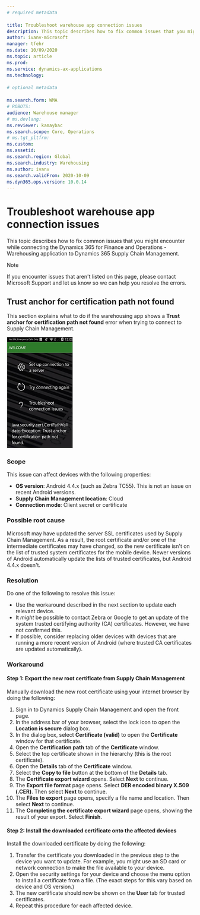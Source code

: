 ```yaml
---
# required metadata

title: Troubleshoot warehouse app connection issues
description: This topic describes how to fix common issues that you might encounter while connecting the Dynamics 365 for Finance and Operations - Warehousing application to Dynamics 365 Supply Chain Management.
author: ivanv-microsoft
manager: tfehr
ms.date: 10/09/2020
ms.topic: article
ms.prod: 
ms.service: dynamics-ax-applications
ms.technology: 

# optional metadata

ms.search.form: WMA
# ROBOTS: 
audience: Warehouse manager
# ms.devlang: 
ms.reviewer: kamaybac
ms.search.scope: Core, Operations
# ms.tgt_pltfrm: 
ms.custom: 
ms.assetid: 
ms.search.region: Global
ms.search.industry: Warehousing
ms.author: ivanv
ms.search.validFrom: 2020-10-09
ms.dyn365.ops.version: 10.0.14
---
```


# Troubleshoot warehouse app connection issues

This topic describes how to fix common issues that you might encounter while connecting the Dynamics 365 for Finance and Operations - Warehousing application to Dynamics 365 Supply Chain Management.

> [!NOTE]
> If you encounter issues that aren't listed on this page, please contact Microsoft Support and let us know so we can help you resolve the errors.

## Trust anchor for certification path not found

This section explains what to do if the warehousing app shows a **Trust anchor for certification path not found** error when trying to connect to Supply Chain Management.

![Error on mobile device](media/WMA_TrustAnchor_Error.png "Error on mobile device")

### Scope

This issue can affect devices with the following properties:

- **OS version**: Android 4.4.x (such as Zebra TC55). This is not an issue on recent Android versions.
- **Supply Chain Management location**: Cloud
- **Connection mode**: Client secret or certificate

### Possible root cause

Microsoft may have updated the server SSL certificates used by Supply Chain Management. As a result, the root certificate and/or one of the intermediate certificates may have changed, so the new certificate isn't on the list of trusted system certificates for the mobile device. Newer versions of Android automatically update the lists of trusted certificates, but Android 4.4.x doesn't.

### Resolution

Do one of the following to resolve this issue:

- Use the workaround described in the next section to update each relevant device.
- It *might* be possible to contact Zebra or Google to get an update of the system trusted certifying authority (CA) certificates. However, we have not confirmed this.
- If possible, consider replacing older devices with devices that are running a more recent version of Android (where trusted CA certificates are updated automatically).

### Workaround

#### Step 1: Export the new root certificate from Supply Chain Management

Manually download the new root certificate using your internet browser by doing the following:

1. Sign in to Dynamics Supply Chain Management and open the front page.
1. In the address bar of your browser, select the lock icon to open the **Location is secure** dialog box.
1. In the dialog box, select **Certificate (valid)** to open the **Certificate** window for that certificate.
1. Open the **Certification path** tab of the **Certificate** window.
1. Select the top certificate shown in the hierarchy (this is the root certificate).
1. Open the **Details** tab of the **Certificate** window.
1. Select the **Copy to file** button at the bottom of the **Details** tab.
1. The **Certificate export wizard** opens. Select **Next** to continue.
1. The **Export file format** page opens. Select **DER encoded binary X.509 (.CER)**. Then select **Next** to continue.
1. The **Files to export** page opens, specify a file name and location. Then select **Next** to continue.
1. The **Completing the certificate export wizard** page opens, showing the result of your export. Select **Finish**.

#### Step 2: Install the downloaded certificate onto the affected devices

Install the downloaded certificate by doing the following:

1. Transfer the certificate you downloaded in the previous step to the device you want to update. For example, you might use an SD card or network connection to make the file available to your device.
1. Open the security settings for your device and choose the menu option to install a certificate from a file. (The exact steps for this vary based on device and OS version.)
1. The new certificate should now be shown on the **User** tab for trusted certificates.
1. Repeat this procedure for each affected device.
